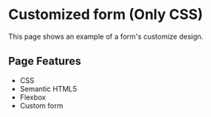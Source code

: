 # Customized form (Only CSS)

This page shows an example of a form's customize design.

## Page Features

- CSS
- Semantic HTML5
- Flexbox
- Custom form
